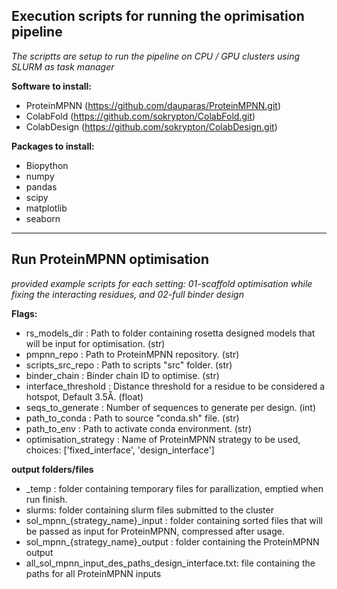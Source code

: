 ## Execution scripts for running the oprimisation pipeline 
*The scriptts are setup to run the pipeline on CPU / GPU clusters using SLURM as task manager*

**Software to install:** 
- ProteinMPNN (https://github.com/dauparas/ProteinMPNN.git)
- ColabFold   (https://github.com/sokrypton/ColabFold.git)
- ColabDesign (https://github.com/sokrypton/ColabDesign.git)

**Packages to install:**
- Biopython
- numpy
- pandas
- scipy
- matplotlib
- seaborn

------------------------------------------------------------------------------------------------------------------------------------------
## Run ProteinMPNN optimisation 
*provided example scripts for each setting: 01-scaffold optimisation while fixing the interacting residues, and 02-full binder design*

**Flags:**
- rs_models_dir         : Path to folder containing rosetta designed models that will be input for optimisation. (str)
- pmpnn_repo            : Path to ProteinMPNN repository. (str)
- scripts_src_repo      : Path to scripts "src" folder.   (str)
- binder_chain          : Binder chain ID to optimise.    (str)
- interface_threshold   : Distance threshold for a residue to be considered a hotspot, Default 3.5Å. (float)
- seqs_to_generate      : Number of sequences to generate per design. (int)
- path_to_conda         : Path to source "conda.sh" file.     (str)
- path_to_env           : Path to activate conda environment. (str)
- optimisation_strategy : Name of ProteinMPNN strategy to be used, choices: ['fixed_interface', 'design_interface']

**output folders/files**
- _temp : folder containing temporary files for parallization, emptied when run finish.
- slurms: folder containing slurm files submitted to the cluster
- sol_mpnn_{strategy_name}_input :  folder containing sorted files that will be passed as input for ProteinMPNN, compressed after usage.
- sol_mpnn_{strategy_name}_output : folder containing the ProteinMPNN output
- all_sol_mpnn_input_des_paths_design_interface.txt: file containing the paths for all ProteinMPNN inputs

